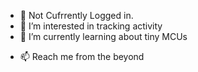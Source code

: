 - 👋 Not Cufrrently Logged in.
- 👀 I’m interested in tracking activity
- 🌱 I’m currently learning about tiny MCUs
<!-- - 💞️ I’m looking to collaborate on ... -->
- 📫 Reach me from the beyond

<!---
dgcccu/dgcccu is a ✨ special ✨ repository because its `README.md` (this file) appears on your GitHub profile.
You can click the Preview link to take a look at your changes.
--->

